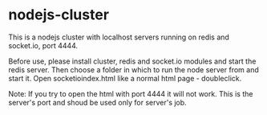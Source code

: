 nodejs-cluster
==============

This is a nodejs cluster with localhost servers running on redis and socket.io, port 4444.

Before use, please install cluster, redis and socket.io modules and start the redis server.
Then choose a folder in which to run the node server from and start it.
Open socketioindex.html like a normal html page - doubleclick.

Note: If you try to open the html with port 4444 it will not work. This is the server's port and shoud be used only for server's job.